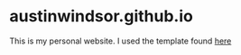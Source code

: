 # austinwindsor.github.io
This is my personal website. I used the template found [here](https://bootstrapmade.com/iportfolio-bootstrap-portfolio-websites-template/)

